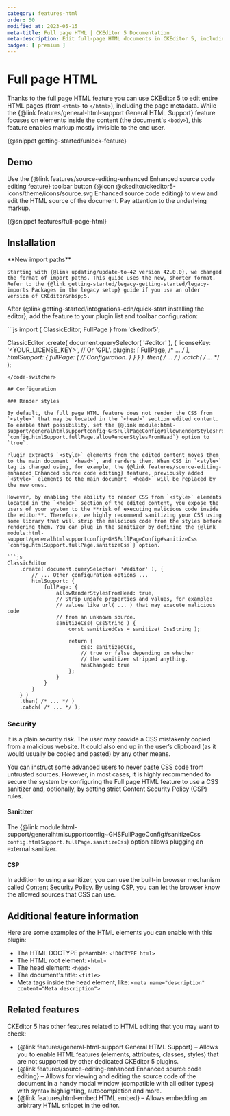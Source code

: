 ```yaml
---
category: features-html
order: 50
modified_at: 2023-05-15
meta-title: Full page HTML | CKEditor 5 Documentation
meta-description: Edit full-page HTML documents in CKEditor 5, including HTML, head, and body tags, for complete control over the page structure.
badges: [ premium ]
---
```


# Full page HTML

Thanks to the full page HTML feature you can use CKEditor&nbsp;5 to edit entire HTML pages (from `<html>` to `</html>`), including the page metadata. While the {@link features/general-html-support General HTML Support} feature focuses on elements inside the content (the document's `<body>`), this feature enables markup mostly invisible to the end user.

{@snippet getting-started/unlock-feature}

## Demo

Use the {@link features/source-editing-enhanced Enhanced source code editing feature} toolbar button {@icon @ckeditor/ckeditor5-icons/theme/icons/source.svg Enhanced source code editing} to view and edit the HTML source of the document. Pay attention to the underlying markup.

{@snippet features/full-page-html}

## Installation

<info-box warning>
	**New import paths**

	Starting with {@link updating/update-to-42 version 42.0.0}, we changed the format of import paths. This guide uses the new, shorter format. Refer to the {@link getting-started/legacy-getting-started/legacy-imports Packages in the legacy setup} guide if you use an older version of CKEditor&nbsp;5.
</info-box>

After {@link getting-started/integrations-cdn/quick-start installing the editor}, add the feature to your plugin list and toolbar configuration:

<code-switcher>
```js
import { ClassicEditor, FullPage } from 'ckeditor5';

ClassicEditor
	.create( document.querySelector( '#editor' ), {
		licenseKey: '<YOUR_LICENSE_KEY>', // Or 'GPL'.
		plugins: [ FullPage, /* ... */ ],
		htmlSupport: {
			fullPage: {
				// Configuration.
			}
		}
	} )
	.then( /* ... */ )
	.catch( /* ... */ );
```
</code-switcher>

## Configuration

### Render styles

By default, the full page HTML feature does not render the CSS from `<style>` that may be located in the `<head>` section edited content. To enable that possibility, set the {@link module:html-support/generalhtmlsupportconfig~GHSFullPageConfig#allowRenderStylesFromHead `config.htmlSupport.fullPage.allowRenderStylesFromHead`} option to `true`.

Plugin extracts `<style>` elements from the edited content moves them to the main document `<head>`, and renders them. When CSS in `<style>` tag is changed using, for example, the {@link features/source-editing-enhanced Enhanced source code editing} feature, previously added `<style>` elements to the main document `<head>` will be replaced by the new ones.

However, by enabling the ability to render CSS from `<style>` elements located in the `<head>` section of the edited content, you expose the users of your system to the **risk of executing malicious code inside the editor**. Therefore, we highly recommend sanitizing your CSS using some library that will strip the malicious code from the styles before rendering them. You can plug in the sanitizer by defining the {@link module:html-support/generalhtmlsupportconfig~GHSFullPageConfig#sanitizeCss `config.htmlSupport.fullPage.sanitizeCss`} option.

```js
ClassicEditor
	.create( document.querySelector( '#editor' ), {
		// ... Other configuration options ...
		htmlSupport: {
			fullPage: {
				allowRenderStylesFromHead: true,
				// Strip unsafe properties and values, for example:
				// values like url( ... ) that may execute malicious code
				// from an unknown source.
				sanitizeCss( CssString ) {
					const sanitizedCss = sanitize( CssString );

					return {
						css: sanitizedCss,
						// true or false depending on whether
						// the sanitizer stripped anything.
						hasChanged: true
					};
				}
			}
		}
	} )
	.then( /* ... */ )
	.catch( /* ... */ );
```

### Security

It is a plain security risk. The user may provide a CSS mistakenly copied from a malicious website. It could also end up in the user’s clipboard (as it would usually be copied and pasted) by any other means.

You can instruct some advanced users to never paste CSS code from untrusted sources. However, in most cases, it is highly recommended to secure the system by configuring the Full page HTML feature to use a CSS sanitizer and, optionally, by setting strict Content Security Policy (CSP) rules.

#### Sanitizer

The {@link module:html-support/generalhtmlsupportconfig~GHSFullPageConfig#sanitizeCss `config.htmlSupport.fullPage.sanitizeCss`} option allows plugging an external sanitizer.

#### CSP

In addition to using a sanitizer, you can use the built-in browser mechanism called [Content Security Policy](https://developer.mozilla.org/en-US/docs/Web/HTTP/CSP). By using CSP, you can let the browser know the allowed sources that CSS can use.

## Additional feature information

Here are some examples of the HTML elements you can enable with this plugin:

* The HTML DOCTYPE preamble: `<!DOCTYPE html>`
* The HTML root element: `<html>`
* The head element: `<head>`
* The document's title: `<title>`
* Meta tags inside the head element, like: `<meta name="description" content="Meta description">`

## Related features

CKEditor&nbsp;5 has other features related to HTML editing that you may want to check:

* {@link features/general-html-support General HTML Support} &ndash; Allows you to enable HTML features (elements, attributes, classes, styles) that are not supported by other dedicated CKEditor&nbsp;5 plugins.
* {@link features/source-editing-enhanced Enhanced source code editing} &ndash; Allows for viewing and editing the source code of the document in a handy modal window (compatible with all editor types) with syntax highlighting, autocompletion and more.
* {@link features/html-embed HTML embed} &ndash; Allows embedding an arbitrary HTML snippet in the editor.
